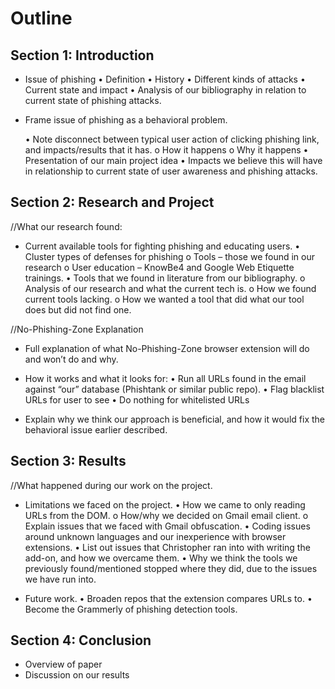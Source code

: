 # Outline
## Section 1: Introduction
- Issue of phishing
    • Definition
    • History 
    • Different kinds of attacks
    • Current state and impact
    • Analysis of our bibliography in relation to current state of phishing attacks.

- Frame issue of phishing as a behavioral problem.

    • Note disconnect between typical user action of clicking phishing link, and impacts/results that it has.
        o How it happens
        o Why it happens
    • Presentation of our main project idea
    • Impacts we believe this will have in relationship to current state of user awareness and phishing attacks. 

## Section 2: Research and Project
//What our research found:

- Current available tools for fighting phishing and educating users.
    • Cluster types of defenses for phishing
        o Tools – those we found in our research
        o User education – KnowBe4 and Google Web Etiquette trainings. 
    • Tools that we found in literature from our bibliography. 
        o Analysis of our research and what the current tech is.
        o How we found current tools lacking.
        o How we wanted a tool that did what our tool does but did not find one.

//No-Phishing-Zone Explanation
- Full explanation of what No-Phishing-Zone browser extension will do and won’t do and why.
- How it works and what it looks for:
    • Run all URLs found in the email against “our” database (Phishtank or similar public repo).
    • Flag blacklist URLs for user to see 
    • Do nothing for whitelisted URLs

- Explain why we think our approach is beneficial, and how it would fix the behavioral issue earlier described.

## Section 3: Results
//What happened during our work on the project.

- Limitations we faced on the project.
    • How we came to only reading URLs from the DOM.
        o How/why we decided on Gmail email client.
        o Explain issues that we faced with Gmail obfuscation.
    • Coding issues around unknown languages and our inexperience with browser extensions.
    • List out issues that Christopher ran into with writing the add-on, and how we overcame them.
    • Why we think the tools we previously found/mentioned stopped where they did, due to the issues we have run into. 

- Future work.
    • Broaden repos that the extension compares URLs to. 
    • Become the Grammerly of phishing detection tools.

## Section 4: Conclusion
- Overview of paper
- Discussion on our results


